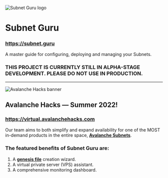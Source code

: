 ![Subnet Guru logo](https://i.ibb.co/vHCBZSY/guru-256.png)

# Subnet Guru

### https://subnet.guru

A master guide for configuring, deploying and managing your Subnets.

### THIS PROJECT IS CURRENTLY STILL IN ALPHA-STAGE DEVELOPMENT. PLEASE DO NOT USE IN PRODUCTION.

---

![Avalanche Hacks banner](https://i.ibb.co/2Nr9Xsx/avalanche-hacks.png)

## Avalanche Hacks — Summer 2022!

### https://virtual.avalanchehacks.com

Our team aims to both simplify and expand availability for one of the MOST in-demand products in the entire space, [__Avalanche Subnets__](https://docs.avax.network/subnets).

### The featured benefits of Subnet Guru are:
1. A [__genesis file__](https://docs.avax.network/community/tutorials-contest/2022/avax-subnet-customization#creating-a-custom-genesis-file) creation wizard.
2. A virtual private server (VPS) assistant.
3. A comprehensive monitoring dashboard.
